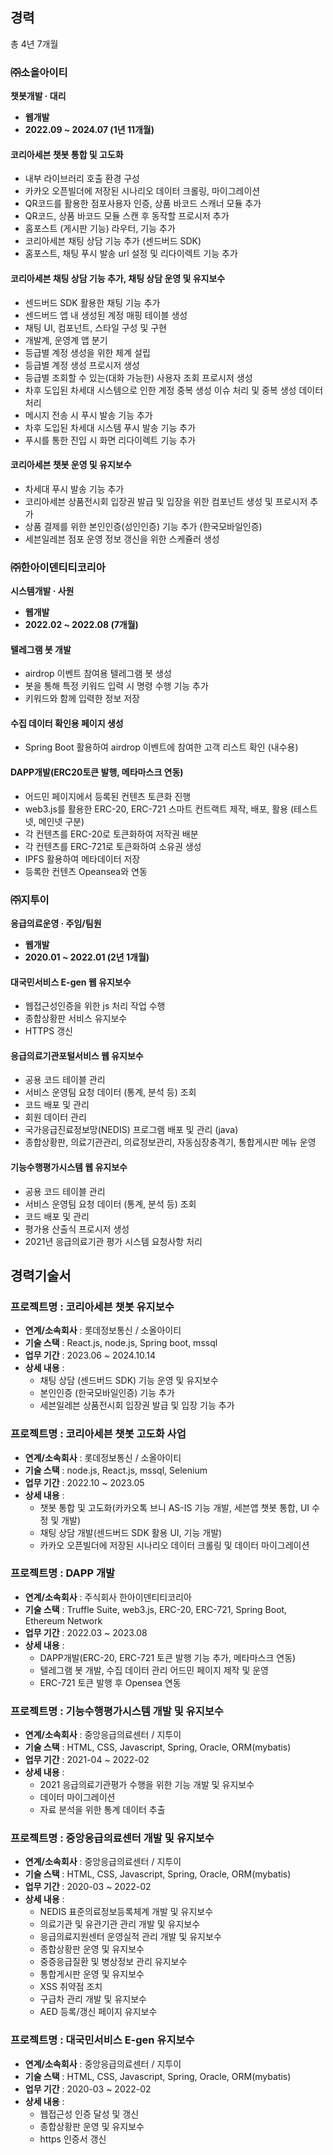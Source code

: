 ## 경력
총 4년 7개월

### ㈜소올아이티 
**챗봇개발 · 대리**
- **웹개발**
- **2022.09 ~ 2024.07 (1년 11개월)**

#### 코리아세븐 챗봇 통합 및 고도화
- 내부 라이브러리 호출 환경 구성
- 카카오 오픈빌더에 저장된 시나리오 데이터 크롤링, 마이그레이션
- QR코드를 활용한 점포사용자 인증, 상품 바코드 스캐너 모듈 추가
- QR코드, 상품 바코드 모듈 스캔 후 동작할 프로시저 추가
- 홈포스트 (게시판 기능) 라우터, 기능 추가
- 코리아세븐 채팅 상담 기능 추가 (센드버드 SDK)
- 홈포스트, 채팅 푸시 발송 url 설정 및 리다이렉트 기능 추가

#### 코리아세븐 채팅 상담 기능 추가, 채팅 상담 운영 및 유지보수
- 센드버드 SDK 활용한 채팅 기능 추가
- 센드버드 앱 내 생성된 계정 매핑 테이블 생성
- 채팅 UI, 컴포넌트, 스타일 구성 및 구현
- 개발계, 운영계 앱 분기
- 등급별 계정 생성을 위한 체계 설립
- 등급별 계정 생성 프로시저 생성
- 등급별 조회할 수 있는(대화 가능한) 사용자 조회 프로시저 생성
- 차후 도입된 차세대 시스템으로 인한 계정 중복 생성 이슈 처리 및 중복 생성 데이터 처리
- 메시지 전송 시 푸시 발송 기능 추가
- 차후 도입된 차세대 시스템 푸시 발송 기능 추가
- 푸시를 통한 진입 시 화면 리다이렉트 기능 추가

#### 코리아세븐 챗봇 운영 및 유지보수
- 차세대 푸시 발송 기능 추가
- 코리아세븐 상품전시회 입장권 발급 및 입장을 위한 컴포넌트 생성 및 프로시저 추가
- 상품 결제를 위한 본인인증(성인인증) 기능 추가 (한국모바일인증)
- 세븐일레븐 점포 운영 정보 갱신을 위한 스케쥴러 생성

### ㈜한아이덴티티코리아 
**시스템개발 · 사원**
- **웹개발**
- **2022.02 ~ 2022.08 (7개월)**

#### 텔레그램 봇 개발
- airdrop 이벤트 참여용 텔레그램 봇 생성
- 봇을 통해 특정 키워드 입력 시 명령 수행 기능 추가
- 키워드와 함께 입력한 정보 저장

#### 수집 데이터 확인용 페이지 생성
- Spring Boot 활용하여 airdrop 이벤트에 참여한 고객 리스트 확인 (내수용)

#### DAPP개발(ERC20토큰 발행, 메타마스크 연동)
- 어드민 페이지에서 등록된 컨텐츠 토큰화 진행
- web3.js를 활용한 ERC-20, ERC-721 스마트 컨트랙트 제작, 배포, 활용 (테스트넷, 메인넷 구분)
- 각 컨텐츠를 ERC-20로 토큰화하여 저작권 배분
- 각 컨텐츠를 ERC-721로 토큰화하여 소유권 생성
- IPFS 활용하여 메타데이터 저장
- 등록한 컨텐츠 Opeansea와 연동

### ㈜지투이 
**응급의료운영 · 주임/팀원**
- **웹개발**
- **2020.01 ~ 2022.01 (2년 1개월)**

#### 대국민서비스 E-gen 웹 유지보수
- 웹접근성인증을 위한 js 처리 작업 수행
- 종합상황판 서비스 유지보수
- HTTPS 갱신

#### 응급의료기관포털서비스 웹 유지보수
- 공용 코드 테이블 관리
- 서비스 운영팀 요청 데이터 (통계, 분석 등) 조회
- 코드 배포 및 관리
- 회원 데이터 관리
- 국가응급진료정보망(NEDIS) 프로그램 배포 및 관리 (java)
- 종합상황판, 의료기관관리, 의료정보관리, 자동심장충격기, 통합게시판 메뉴 운영

#### 기능수행평가시스템 웹 유지보수
- 공용 코드 테이블 관리
- 서비스 운영팀 요청 데이터 (통계, 분석 등) 조회
- 코드 배포 및 관리
- 평가용 산출식 프로시저 생성
- 2021년 응급의료기관 평가 시스템 요청사항 처리

## 경력기술서

### 프로젝트명 : 코리아세븐 챗봇 유지보수
- **연계/소속회사** : 롯데정보통신 / 소올아이티
- **기술 스택** : React.js, node.js, Spring boot, mssql
- **업무 기간** : 2023.06 ~ 2024.10.14
- **상세 내용** :
  - 채팅 상담 (센드버드 SDK) 기능 운영 및 유지보수
  - 본인인증 (한국모바일인증) 기능 추가
  - 세븐일레븐 상품전시회 입장권 발급 및 입장 기능 추가

### 프로젝트명 : 코리아세븐 챗봇 고도화 사업
- **연계/소속회사** : 롯데정보통신 / 소올아이티
- **기술 스택** : node.js, React.js, mssql, Selenium
- **업무 기간** : 2022.10 ~ 2023.05
- **상세 내용** :
  - 챗봇 통합 및 고도화(카카오톡 브니 AS-IS 기능 개발, 세븐앱 챗봇 통합, UI 수정 및 개발)
  - 채팅 상담 개발(센드버드 SDK 활용 UI, 기능 개발)
  - 카카오 오픈빌더에 저장된 시나리오 데이터 크롤링 및 데이터 마이그레이션

### 프로젝트명 : DAPP 개발
- **연계/소속회사** : 주식회사 한아이덴티티코리아
- **기술 스택** : Truffle Suite, web3.js, ERC-20, ERC-721, Spring Boot, Ethereum Network
- **업무 기간** : 2022.03 ~ 2023.08
- **상세 내용** :
  - DAPP개발(ERC-20, ERC-721 토큰 발행 기능 추가, 메타마스크 연동)
  - 텔레그램 봇 개발, 수집 데이터 관리 어드민 페이지 제작 및 운영
  - ERC-721 토큰 발행 후 Opensea 연동

### 프로젝트명 : 기능수행평가시스템 개발 및 유지보수
- **연계/소속회사** : 중앙응급의료센터 / 지투이
- **기술 스택** : HTML, CSS, Javascript, Spring, Oracle, ORM(mybatis)
- **업무 기간** : 2021-04 ~ 2022-02
- **상세 내용** :
  - 2021 응급의료기관평가 수행을 위한 기능 개발 및 유지보수
  - 데이터 마이그레이션
  - 자료 분석을 위한 통계 데이터 추출

### 프로젝트명 : 중앙응급의료센터 개발 및 유지보수
- **연계/소속회사** : 중앙응급의료센터 / 지투이
- **기술 스택** : HTML, CSS, Javascript, Spring, Oracle, ORM(mybatis)
- **업무 기간** : 2020-03 ~ 2022-02
- **상세 내용** :
  - NEDIS 표준의료정보등록체계 개발 및 유지보수
  - 의료기관 및 유관기관 관리 개발 및 유지보수
  - 응급의료지원센터 운영실적 관리 개발 및 유지보수
  - 종합상황판 운영 및 유지보수
  - 중증응급질환 및 병상정보 관리 유지보수
  - 통합게시판 운영 및 유지보수
  - XSS 취약점 조치
  - 구급차 관리 개발 및 유지보수
  - AED 등록/갱신 페이지 유지보수

### 프로젝트명 : 대국민서비스 E-gen 유지보수
- **연계/소속회사** : 중앙응급의료센터 / 지투이
- **기술 스택** : HTML, CSS, Javascript, Spring, Oracle, ORM(mybatis)
- **업무 기간** : 2020-03 ~ 2022-02
- **상세 내용** :
  - 웹접근성 인증 달성 및 갱신
  - 종합상황판 운영 및 유지보수
  - https 인증서 갱신
